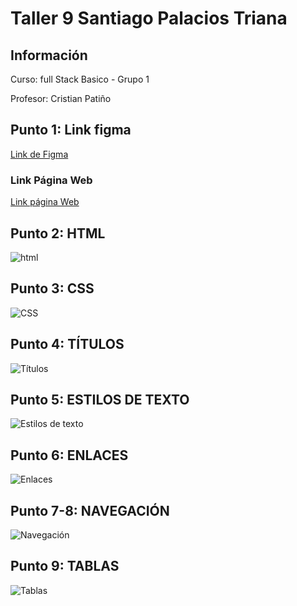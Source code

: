<h1>Taller 9 Santiago Palacios Triana </h1>

<h2> Información</h2>
<p>Curso: full Stack Basico - Grupo 1 </p>
<p>Profesor: Cristian Patiño</p>
<h2> Punto 1: Link figma</h2>
<a href="https://www.figma.com/file/ovvMCtLbyMBw0JsbjzGCn3/Figma-exercise?type=design&node-id=0%3A1&mode=design&t=NoZ8Pe0AqzkPYdQ0-1" target="_blank">Link de Figma</a>

<h3> Link Página Web</h3>
<a href="https://spalaciost97.github.io/Taller-9/"target="_blank">Link página Web</a>
<h2> Punto 2: HTML</h2>
<img src="./public/images/html.png" alt="html">

<h2> Punto 3: CSS</h2>
<img src="./public/images/css.png" alt="CSS">

<h2> Punto 4: TÍTULOS</h2>
<img src="./public/images/titulos.png" alt="Títulos">

<h2> Punto 5: ESTILOS DE TEXTO</h2>
<img src="./public/images/estilos.png" alt="Estilos de texto">

<h2> Punto 6: ENLACES</h2>
<img src="./public/images/enlaces.png" alt="Enlaces">

<h2> Punto 7-8: NAVEGACIÓN</h2>
<img src="./public/images/navegacion.png" alt="Navegación">

<h2> Punto 9: TABLAS</h2>
<img src="./public/images/tabla.png" alt="Tablas">

